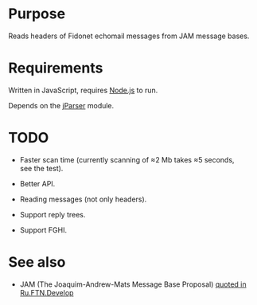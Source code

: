 # Purpose

Reads headers of Fidonet echomail messages from JAM message bases.

# Requirements

Written in JavaScript, requires [Node.js](http://nodejs.org/) to run.

Depends on the [jParser](https://github.com/vjeux/jParser) module.

# TODO

* Faster scan time (currently scanning of ≈2 Mb takes ≈5 seconds, see the test).

* Better API.

* Reading messages (not only headers).

* Support reply trees.

* Support FGHI.

# See also

* JAM (The Joaquim-Andrew-Mats Message Base Proposal) [quoted in Ru.FTN.Develop](http://groups.google.com/group/fido7.ru.ftn.develop/msg/e2f5486f80394418)